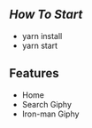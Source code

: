## _How To Start_

- yarn install
- yarn start

## Features

- Home 
- Search Giphy
- Iron-man Giphy
